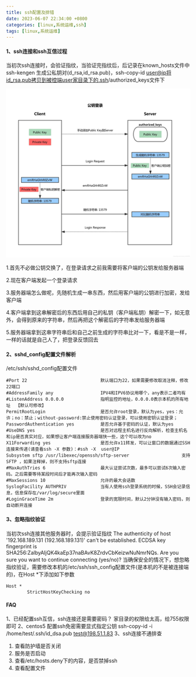 ```yaml
---
title: ssh配置及排错
date: 2023-06-07 22:34:00 +0800
categories: [linux,系统运维,ssh]
tags: [linux,系统运维]
---
```


#### 1、ssh连接和ssh互信过程
当初次ssh连接时，会验证指纹，当验证完指纹后，后记录在known_hosts文件中
ssh-kengen 生成公私钥对(d_rsa,id_rsa.pub)，ssh-copy-id user@ip将id_rsa.pub拷贝到被控端user家目录下的.ssh/authorized_keys文件下

![image](https://github.com/DouDou-sudo/linux/blob/main/images/%E5%85%AC%E7%A7%81%E9%92%A5%E5%8A%A0%E5%AF%86.jpg?raw=true)

1.首先不必做公钥交换了，在登录请求之前我需要将客户端的公钥发给服务器端

2.现在客户端发起一个登录请求

3.服务器端怎么做呢，先随机生成一串东西，然后用客户端的公钥进行加密，发给客户端

4.客户端拿到这串解密后的东西后用自己的私钥（客户端私钥）解密一下，如无意外，会得到原来的字符串，然后再把这个解密后的字符串发给服务器端

5.服务器端拿到这串字符串后和自己之前生成的字符串比对一下，看是不是一样，一样的话就是自己人了，把登录反馈回去

#### 2、sshd_config配置文件解析
/etc/ssh/sshd_config配置文件
```
#Port 22                            默认端口为22，如果需要修改取消注释，修改22端口
#AddressFamily any                  IPV4和IPV6协议用哪个，any表示二者均有
#ListenAddress 0.0.0.0              指明监控的地址，0.0.0.0表示本机的所有地址  【默认可修改】
PermitRootLogin                     是否允许root登录，默认为yes，yes：允许；no：禁止；without-password:禁止使用密码认证登录，可以使用密钥认证登录；
PasswordAuthentication yes          是否允许基于密码的认证，默认为yes
#UseDNS yes                         是否对远程主机名进行反向解析，检查主机名和ip是否真实对应，如果想让客户端连接服务器端快一些，这个可以改为no
X11Forwarding yes                   是否允许x11转发，可以让窗口的数据通过SSH连接来传递(请查看ssh -X 参数)：#ssh -X  user@IP
Subsystem sftp /usr/libexec/openssh/sftp-server                    支持 SFTP ，如果注释掉，则不支持sftp连接
#MaxAuthTries 6                     最大认证尝试次数，最多可以尝试6次输入密码。之后需要等待某段时间后才能再次输入密码
#MaxSessions 10                     允许的最大会话数
SyslogFacility AUTHPRIV             当有人使用ssh登录系统的时候，SSH会记录信息，信息保存在/var/log/secure里面
#LoginGraceTime 2m                  登录的宽限时间，默认2分钟没有输入密码，则自动断开连接
```

#### 3、忽略指纹验证
当初次ssh连接其他服务器时，会提示验证指纹
The authenticity of host '192.168.189.131 (192.168.189.131)' can't be established.
ECDSA key fingerprint is SHA256:ZalbyAIjQK4kaEp37naBAvK8ZrdvCbKeizwNuNmrNQs.
Are you sure you want to continue connecting (yes/no)?
当确保安全的情况下，想忽略指纹验证，需要修改本机的/etc/ssh/ssh_config配置文件(是本机的不是被连接端的)，在Host *下添加如下参数
```
Host *
        StrictHostKeyChecking no
```

#### FAQ
1、已经配置ssh互信，ssh连接还是需要密码？
家目录的权限给太高，给755权限即可
2、centos5 配置ssh免密需要显式指定公钥
ssh-copy-id -i  /home/test/.ssh/id_dsa.pub test@198.51.1.83
3、ssh连接不通排查
1) 查看防护墙是否关闭
2) 服务是否启动
3) 查看/etc/hosts.deny下的内容，是否禁掉ssh
4) 查看配置文件
